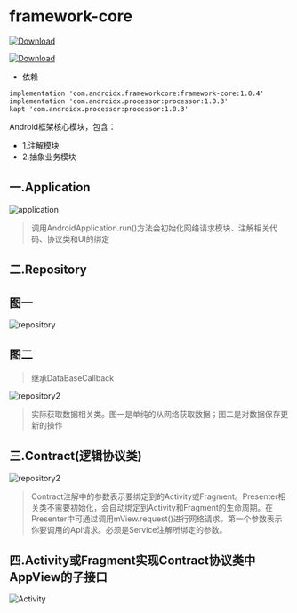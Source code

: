 # framework-core

[ ![Download](https://api.bintray.com/packages/xqy666666/maven/framework-core/images/download.svg?version=1.0.4) ](https://bintray.com/xqy666666/maven/framework-core/1.0.1/link)

[ ![Download](https://api.bintray.com/packages/xqy666666/maven/processor/images/download.svg?version=1.0.3) ](https://bintray.com/xqy666666/maven/processor/1.0.3/link)

* 依赖
```
implementation 'com.androidx.frameworkcore:framework-core:1.0.4'
implementation 'com.androidx.processor:processor:1.0.3'
kapt 'com.androidx.processor:processor:1.0.3'
```

Android框架核心模块，包含：

* 1.注解模块
* 2.抽象业务模块

## 一.Application

<img src="https://github.com/xqy666666/Framework-core/blob/master/Application.png"  alt="application"/>

> 调用AndroidApplication.run()方法会初始化网络请求模块、注解相关代码、协议类和UI的绑定

## 二.Repository

## 图一

<img src="https://github.com/xqy666666/Framework-core/blob/master/repository.png"  alt="repository"/>

## 图二

> 继承DataBaseCallback

<img src="https://github.com/xqy666666/Framework-core/blob/master/repository2.png"  alt="repository2"/>

> 实际获取数据相关类。图一是单纯的从网络获取数据；图二是对数据保存更新的操作 

## 三.Contract(逻辑协议类)

<img src="https://github.com/xqy666666/Framework-core/blob/master/contract.png"  alt="repository2"/>

> Contract注解中的参数表示要绑定到的Activity或Fragment。Presenter相关类不需要初始化，会自动绑定到Activity和Fragment的生命周期。在Presenter中可通过调用mView.request()进行网络请求。第一个参数表示你要调用的Api请求。必须是Service注解所绑定的参数。

## 四.Activity或Fragment实现Contract协议类中AppView的子接口

<img src="https://github.com/xqy666666/Framework-core/blob/master/mainActivity.png"  alt="Activity"/>

